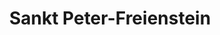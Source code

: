 ---
title: Sankt Peter-Freienstein
url: /sankt-peter-freienstein/
latitude: 47.395
longitude: 15.039
---